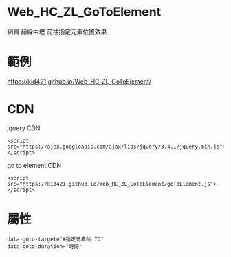 # Web_HC_ZL_GoToElement
網頁 赫綵中壢 前往指定元素位置效果

# 範例
https://kid421.github.io/Web_HC_ZL_GoToElement/

# CDN
jquery CDN

    <script src="https://ajax.googleapis.com/ajax/libs/jquery/3.4.1/jquery.min.js"></script>

go to element CDN

    <script src="https://kid421.github.io/Web_HC_ZL_GoToElement/goToElement.js"></script>

# 屬性

    data-goto-target="#指定元素的 ID" 
    data-goto-duration="時間"